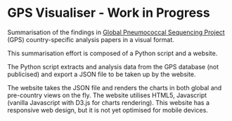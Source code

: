 # GPS Visualiser - Work in Progress
Summarisation of the findings in [Global Pneumococcal Sequencing Project](https://www.pneumogen.net/gps/) (GPS) country-specific analysis papers in a visual format.

This summarisation effort is composed of a Python script and a website. 

The Python script extracts and analysis data from the GPS database (not publicised) and export a JSON file to be taken up by the website. 

The website takes the JSON file and renders the charts in both global and pre-country views on the fly. The website utilises HTML5, Javascript (vanilla Javascript with D3.js for charts rendering). This website has a responsive web design, but it is not yet optimised for mobile devices. 

